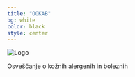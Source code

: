```yaml
---
title: "OOKAB"
bg: white
color: black
style: center
---
```




<img src="{{ site.logo }}" alt="Logo" id="logo">

Osveščanje o kožnih alergenih in boleznih

